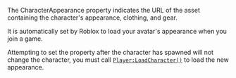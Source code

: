 The CharacterAppearance property indicates the URL of the asset containing
the character's appearance, clothing, and gear.

It is automatically set by Roblox to load your avatar's appearance when
you join a game.

Attempting to set the property after the character has spawned will not
change the character, you must call [`Player:LoadCharacter()`](https://create.roblox.com/docs/reference/engine/classes/Player#LoadCharacter) to load
the new appearance.